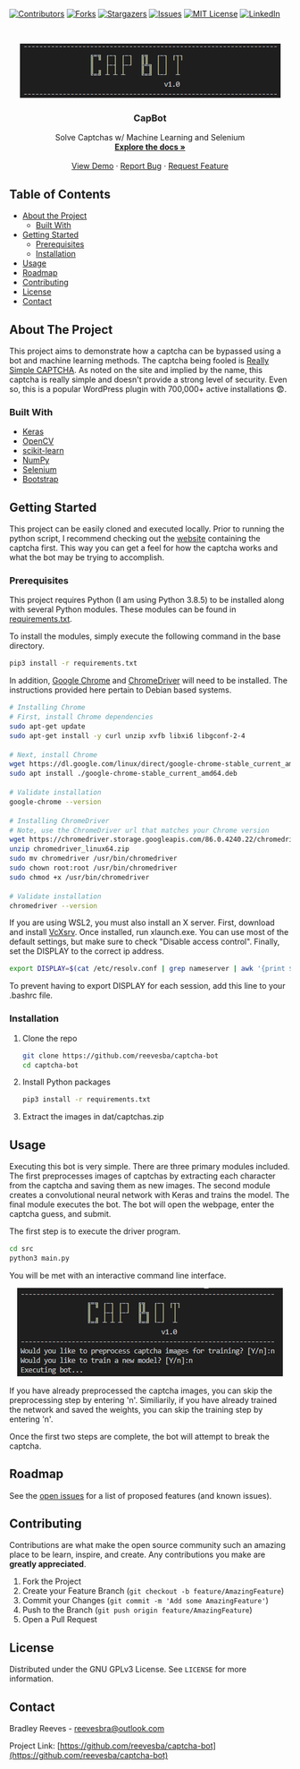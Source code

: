 <!-- PROJECT SHIELDS -->
<!--
*** I'm using markdown "reference style" links for readability.
*** Reference links are enclosed in brackets [ ] instead of parentheses ( ).
*** See the bottom of this document for the declaration of the reference variables
*** for contributors-url, forks-url, etc. This is an optional, concise syntax you may use.
*** https://www.markdownguide.org/basic-syntax/#reference-style-links
-->

[![Contributors][contributors-shield]][contributors-url]
[![Forks][forks-shield]][forks-url]
[![Stargazers][stars-shield]][stars-url]
[![Issues][issues-shield]][issues-url]
[![MIT License][license-shield]][license-url]
[![LinkedIn][linkedin-shield]][linkedin-url]

<!-- PROJECT LOGO -->
<br />
<p align="center">
  <a href="https://github.com/reevesba/captcha-bot">
    <img src="doc/imgs/capbot-logo.PNG" alt="Logo">
  </a>

  <h3 align="center">CapBot</h3>

  <p align="center">
    Solve Captchas w/ Machine Learning and Selenium
    <br />
    <a href="https://reevesba.github.io/captcha-bot/#doc"><strong>Explore the docs »</strong></a>
    <br />
    <br />
    <a href="https://github.com/reevesba/captcha-bot">View Demo</a>
    ·
    <a href="https://github.com/reevesba/captcha-bot/issues">Report Bug</a>
    ·
    <a href="https://github.com/reevesba/captcha-bot/issues">Request Feature</a>
  </p>
</p>

<!-- TABLE OF CONTENTS -->
## Table of Contents
* [About the Project](#about-the-project)
  * [Built With](#built-with)
* [Getting Started](#getting-started)
  * [Prerequisites](#prerequisites)
  * [Installation](#installation)
* [Usage](#usage)
* [Roadmap](#roadmap)
* [Contributing](#contributing)
* [License](#license)
* [Contact](#contact)

<!-- ABOUT THE PROJECT -->
## About The Project
This project aims to demonstrate how a captcha can be bypassed using a bot and machine learning methods. The captcha being fooled is [Really Simple CAPTCHA](https://wordpress.org/plugins/really-simple-captcha/). As noted on the site and implied by the name, this captcha is really simple and doesn't provide a strong level of security. Even so, this is a popular WordPress plugin with 700,000+ active installations :fearful:.

### Built With
* [Keras](https://keras.io/)
* [OpenCV](https://docs.opencv.org/master/index.html)
* [scikit-learn](https://scikit-learn.org/stable/)
* [NumPy](https://numpy.org/doc/stable/contents.html)
* [Selenium](https://www.selenium.dev/)
* [Bootstrap](https://getbootstrap.com/)

<!-- GETTING STARTED -->
## Getting Started
This project can be easily cloned and executed locally. Prior to running the python script, I recommend checking out the [website](https://reevesba.github.io/captcha-bot/) containing the captcha first. This way you can get a feel for how the captcha works and what the bot may be trying to accomplish. 

### Prerequisites
This project requires Python (I am using Python 3.8.5) to be installed along with several Python modules. These modules can be found in [requirements.txt](requirements.txt). 

To install the modules, simply execute the following command in the base directory.
```sh
pip3 install -r requirements.txt
```

In addition, [Google Chrome](https://www.google.com/chrome/) and [ChromeDriver](https://chromedriver.chromium.org/downloads) will need to be installed. The instructions provided here pertain to Debian based systems.
```sh
# Installing Chrome
# First, install Chrome dependencies
sudo apt-get update
sudo apt-get install -y curl unzip xvfb libxi6 libgconf-2-4

# Next, install Chrome
wget https://dl.google.com/linux/direct/google-chrome-stable_current_amd64.deb
sudo apt install ./google-chrome-stable_current_amd64.deb

# Validate installation
google-chrome --version

# Installing ChromeDriver
# Note, use the ChromeDriver url that matches your Chrome version
wget https://chromedriver.storage.googleapis.com/86.0.4240.22/chromedriver_linux64.zip
unzip chromedriver_linux64.zip
sudo mv chromedriver /usr/bin/chromedriver
sudo chown root:root /usr/bin/chromedriver
sudo chmod +x /usr/bin/chromedriver

# Validate installation
chromedriver --version
```

If you are using WSL2, you must also install an X server. First, download and install [VcXsrv](https://sourceforge.net/projects/vcxsrv/). Once installed, run xlaunch.exe. You can use most of the default settings, but make sure to check "Disable access control". Finally, set the DISPLAY to the correct ip address.
```sh
export DISPLAY=$(cat /etc/resolv.conf | grep nameserver | awk '{print $2; exit;}'):0.0
```

To prevent having to export DISPLAY for each session, add this line to your .bashrc file.

### Installation

1. Clone the repo
    ```sh
    git clone https://github.com/reevesba/captcha-bot
    cd captcha-bot
    ```
2. Install Python packages
    ```sh
    pip3 install -r requirements.txt
    ```
3. Extract the images in dat/captchas.zip

<!-- USAGE EXAMPLES -->
## Usage
Executing this bot is very simple. There are three primary modules included. The first preprocesses images of captchas by extracting each character from the captcha and saving them as new images. The second module creates a convolutional neural network with Keras and trains the model. The final module executes the bot. The bot will open the webpage, enter the captcha guess, and submit. 

The first step is to execute the driver program. 
```sh
cd src
python3 main.py
```

You will be met with an interactive command line interface. 

<p align="center"><a href="https://github.com/reevesba/captcha-bot">
    <img src="doc/imgs/capbot-cli.PNG" alt="Logo">
</a></p>

If you have already preprocessed the captcha images, you can skip the preprocessing step by entering 'n'. Similiarily, if you have already trained the network and saved the weights, you can skip the training step by entering 'n'.

Once the first two steps are complete, the bot will attempt to break the captcha.

<!-- ROADMAP -->
## Roadmap
See the [open issues](https://github.com/reevesba/captcha-bot/issues) for a list of proposed features (and known issues).

<!-- CONTRIBUTING -->
## Contributing
Contributions are what make the open source community such an amazing place to be learn, inspire, and create. Any contributions you make are **greatly appreciated**.

1. Fork the Project
2. Create your Feature Branch (`git checkout -b feature/AmazingFeature`)
3. Commit your Changes (`git commit -m 'Add some AmazingFeature'`)
4. Push to the Branch (`git push origin feature/AmazingFeature`)
5. Open a Pull Request

<!-- LICENSE -->
## License
Distributed under the GNU GPLv3 License. See `LICENSE` for more information.

<!-- CONTACT -->
## Contact
Bradley Reeves - reevesbra@outlook.com

Project Link: [https://github.com/reevesba/captcha-bot](https://github.com/reevesba/captcha-bot)

<!-- ACKNOWLEDGEMENTS
## Acknowledgements
* [GitHub Emoji Cheat Sheet](https://www.webpagefx.com/tools/emoji-cheat-sheet)
* [Img Shields](https://shields.io)
* [Choose an Open Source License](https://choosealicense.com)
* [GitHub Pages](https://pages.github.com)
* [Animate.css](https://daneden.github.io/animate.css)
* [Loaders.css](https://connoratherton.com/loaders)
* [Slick Carousel](https://kenwheeler.github.io/slick)
* [Smooth Scroll](https://github.com/cferdinandi/smooth-scroll)
* [Sticky Kit](http://leafo.net/sticky-kit)
* [JVectorMap](http://jvectormap.com)
* [Font Awesome](https://fontawesome.com)
-->

<!-- MARKDOWN LINKS & IMAGES -->
<!-- https://www.markdownguide.org/basic-syntax/#reference-style-links -->
[contributors-shield]: https://img.shields.io/github/contributors/reevesba/captcha-bot?style=plastic
[contributors-url]: https://github.com/reevesba/captcha-bot/graphs/contributors
[forks-shield]: https://img.shields.io/github/forks/reevesba/captcha-bot?style=plastic
[forks-url]: https://github.com/reevesba/captcha-bot/network/members
[stars-shield]: https://img.shields.io/github/stars/reevesba/captcha-bot?style=plastic
[stars-url]: https://github.com/reevesba/captcha-bot/stargazers
[issues-shield]: https://img.shields.io/github/issues/reevesba/captcha-bot?style=plastic
[issues-url]: https://github.com/reevesba/captcha-bot/issues
[license-shield]: https://img.shields.io/github/license/reevesba/captcha-bot?style=plastic
[license-url]: https://github.com/reevesba/captcha-bot/blob/main/LICENSE
[linkedin-shield]: https://img.shields.io/badge/-LinkedIn-black.svg?style=plastic&logo=linkedin&colorB=555
[linkedin-url]: https://www.linkedin.com/in/bareeves/
[product-screenshot]: images/screenshot.png